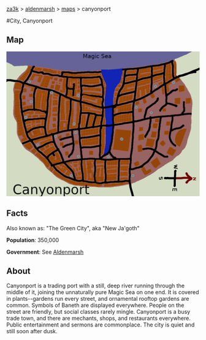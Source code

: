 [za3k](/) > [aldenmarsh](/aldenmarsh) > [maps](maps.md) > canyonport

#City, Canyonport
## Map
![Map of Canyonport](canyonport.png)
## Facts
Also known as: "The Green City", aka "New Ja'goth"

**Population**: 350,000

**Government**: See [Aldenmarsh](aldenmarsh.md)

## About
Canyonport is a trading port with a still, deep river running through the middle of it, joining the unnaturally pure Magic Sea on one end. It is covered in plants--gardens run every street, and ornamental rooftop gardens are common. Symbols of Baneth are displayed everywhere. People on the street are friendly, but social classes rarely mingle. Canyonport is a busy trade town, and there are mechants, shops, and restaurants everywhere. Public entertainment and sermons are commonplace. The city is quiet and still soon after dusk.
